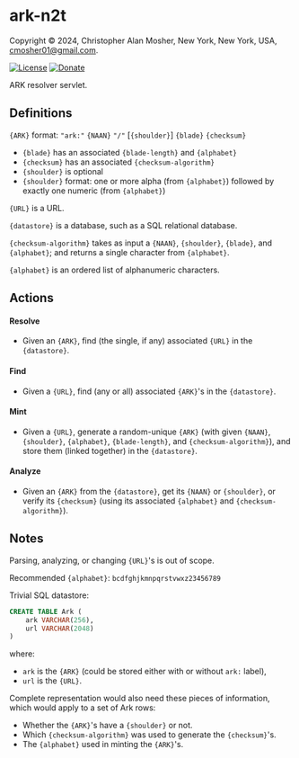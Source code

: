 # ark-n2t

Copyright © 2024, Christopher Alan Mosher, New York, New York, USA, <cmosher01@gmail.com>.

[![License](https://img.shields.io/github/license/cmosher01/Gedcom-XY-Editor.svg)](https://www.gnu.org/licenses/gpl.html)
[![Donate](https://img.shields.io/badge/Donate-PayPal-green.svg)](https://www.paypal.com/cgi-bin/webscr?cmd=_s-xclick&hosted_button_id=CVSSQ2BWDCKQ2)

ARK resolver servlet.



## Definitions

``{ARK}`` format: `"ark:"` `{NAAN}` `"/"` [`{shoulder}`] `{blade}` `{checksum}`

* `{blade}` has an associated `{blade-length}` and `{alphabet}`
* `{checksum}` has an associated `{checksum-algorithm}`
* `{shoulder}` is optional
* `{shoulder}` format:
  one or more alpha (from `{alphabet}`) followed
  by exactly one numeric (from `{alphabet}`)

`{URL}` is a URL.

`{datastore}` is a database, such as a SQL relational database.

`{checksum-algorithm}` takes as input a `{NAAN}`, `{shoulder}`, `{blade}`, and
`{alphabet}`; and returns a single character from `{alphabet}`.

`{alphabet}` is an ordered list of alphanumeric characters.

## Actions

#### Resolve
* Given an `{ARK}`, find (the single, if any) associated `{URL}` in the `{datastore}`.

#### Find
* Given a `{URL}`, find (any or all) associated `{ARK}`'s in the `{datastore}`.

#### Mint
* Given a `{URL}`, generate a random-unique `{ARK}` (with given `{NAAN}`,
  `{shoulder}`, `{alphabet}`, `{blade-length}`, and `{checksum-algorithm}`),
  and store them (linked together) in the `{datastore}`.

#### Analyze
* Given an `{ARK}` from the `{datastore}`, get its `{NAAN}` or `{shoulder}`,
  or verify its `{checksum}` (using its associated
  `{alphabet}` and `{checksum-algorithm}`).



## Notes

Parsing, analyzing, or changing `{URL}`'s is out of scope.

Recommended `{alphabet}`: `bcdfghjkmnpqrstvwxz23456789`

Trivial SQL datastore:

```SQL
CREATE TABLE Ark (
    ark VARCHAR(256),
    url VARCHAR(2048)
)
```

where:
* `ark` is the `{ARK}` (could be stored either with or without `ark:` label),
* `url` is the `{URL}`.

Complete representation would also need these pieces of information,
which would apply to a set of Ark rows:

* Whether the `{ARK}`'s have a `{shoulder}` or not.
* Which `{checksum-algorithm}` was used to generate the `{checksum}`'s.
* The `{alphabet}` used in minting the `{ARK}`'s.
